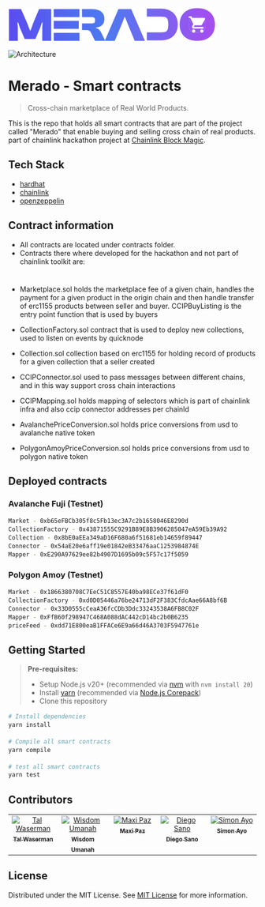 <!-- markdownlint-disable -->

![Merado logo](https://github.com/cross-chain-market/chainlink-hackathon2024-hardhat/blob/main/Merado_logo.svg?raw=true)


![Architecture](https://github.com/cross-chain-market/chainlink-hackathon2024-hardhat/blob/main/architecture.svg?raw=true)

<!-- markdownlint-restore -->

# Merado - Smart contracts

> Cross-chain marketplace of Real World Products.

This is the repo that holds all smart contracts that are part of the project called "Merado" that enable buying and selling cross chain of real products. part of chainlink hackathon project at [Chainlink Block Magic](https://chain.link/hackathon).

## Tech Stack

- [hardhat](https://hardhat.org/)
- [chainlink](https://chain.link/)
- [openzeppelin](https://www.openzeppelin.com/)

## Contract information
- All contracts are located under contracts folder.
- Contracts there where developed for the hackathon and not part of chainlink toolkit are:

#

* Marketplace.sol holds the marketplace fee of a given chain, handles the payment for a given product in the origin chain and then handle transfer of erc1155 products between seller and buyer. CCIPBuyListing is the entry point function that is used by buyers

* CollectionFactory.sol contract that is used to deploy new collections, used to listen on events by quicknode

* Collection.sol collection based on erc1155 for holding record of products for a given collection that a seller created

* CCIPConnector.sol used to pass messages between different chains, and in this way support cross chain interactions

* CCIPMapping.sol holds mapping of selectors which is part of chainlink infra and also ccip connector addresses per chainId

* AvalanchePriceConversion.sol holds price conversions from usd to avalanche native token

* PolygonAmoyPriceConversion.sol holds price conversions from usd to polygon native token


## Deployed contracts

### Avalanche Fuji (Testnet)
```bash
Market - 0xb65eFBCb305f8c5Fb13ec3A7c2b1658046E8290d
CollectionFactory - 0x43871555C9291B89E8B3906285047eA59Eb39A92
Collection - 0x8bE0aEEa349aD16F680a6f51681eb14659f89447
Connector - 0x54aE20e6aff19e01842eB33476aaC1253984874E
Mapper - 0xE290A97629ee82b4907D1695b09c5F57c17f5059
```

### Polygon Amoy (Testnet)
```bash
Market - 0x1866380708C7EeC51C8557E40ba98ECe37f61dF0
CollectionFactory - 0xd0D05446a76be24713dF2F383CfdcAae66A8bf6B
Connector - 0x33D0555cCeaA36fcCDb3Ddc33243538A6FB8C02F
Mapper - 0xFfB60f298947C468A088dAC442cD14bc2b0B6235
priceFeed - 0xdd71E800eaB1FFACe6E9a66d46A3703F5947761e
```

## Getting Started

> **Pre-requisites:**
>
> - Setup Node.js v20+ (recommended via [nvm](https://github.com/nvm-sh/nvm) with `nvm install 20`)
> - Install [yarn](https://yarnpkg.com/getting-started/install) (recommended via [Node.js Corepack](https://nodejs.org/api/corepack.html))
> - Clone this repository

```bash
# Install dependencies
yarn install

# Compile all smart contracts
yarn compile

# test all smart contracts
yarn test
```

## Contributors

<!-- markdownlint-disable -->

<table>
  <tbody>
    <tr>
      <td align="center" valign="top" width="20%"><a href="https://github.com/talwaserman"><img src="https://avatars.githubusercontent.com/talwaserman?v=3?s=100" width="100px;" alt="Tal Waserman"/><br /><sub><b>Tal Waserman</b></sub></a></td>
      <td align="center" valign="top" width="20%"><a href="http://wisdom-umanah.super.site/"><img src="https://media.licdn.com/dms/image/D4D03AQHYoWLAkfiVEg/profile-displayphoto-shrink_200_200/0/1705060796514?e=1722470400&v=beta&t=mlRRiJCMbpF3gjz3eiFMLaVWfjFJ6MYoqVIBL1Dt_9A" width="100px;" alt="Wisdom Umanah"/><br /><sub><b>Wisdom Umanah</b></sub></a></td>
      <td align="center" valign="top" width="20%"><a href="https://github.com/maxipaz"><img src="https://avatars.githubusercontent.com/maxipaz?v=3?s=100" width="100px;" alt="Maxi Paz"/><br /><sub><b>Maxi Paz</b></sub></a></td>
      <td align="center" valign="top" width="20%"><a href="https://github.com/diegosano"><img src="https://avatars.githubusercontent.com/diegosano?v=3?s=100" width="100px;" alt="Diego Sano"/><br /><sub><b>Diego Sano</b></sub></a></td>
      <td align="center" valign="top" width="20%"><a href="https://github.com/SimonAyo1"><img src="https://avatars.githubusercontent.com/SimonAyo1?v=3?s=100" width="100px;" alt="Simon Ayo"/><br /><sub><b>Simon Ayo</b></sub></a></td>
    </tr>
  </tbody>
</table>

<!-- markdownlint-restore -->

## License

Distributed under the MIT License. See [MIT License](https://github.com/cross-chain-market/chainlink-hackathon2024-web/blob/main/LICENSE) for more information.
